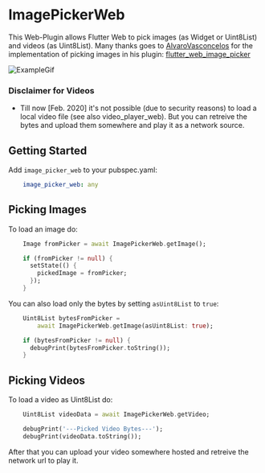 # ImagePickerWeb

This Web-Plugin allows Flutter Web to pick images (as Widget or Uint8List) and videos (as Uint8List). Many thanks goes to [AlvaroVasconcelos](https://github.com/AlvaroVasconcelos) for the implementation of picking images in his plugin: [flutter_web_image_picker](https://github.com/AlvaroVasconcelos/flutter_web_image_picker) 

![ExampleGif](https://github.com/Ahmadre/image_picker_web/blob/master/assets/exampleupload.gif)

### Disclaimer for Videos
* Till now [Feb. 2020] it's not possible (due to security reasons) to load a local video file (see also video_player_web). But you can retreive the bytes and upload them somewhere and play it as a network source.

## Getting Started

Add ```image_picker_web``` to your pubspec.yaml:

```yaml
    image_picker_web: any
```

## Picking Images

To load an image do:

```dart
    Image fromPicker = await ImagePickerWeb.getImage();

    if (fromPicker != null) {
      setState(() {
        pickedImage = fromPicker;
      });
    }
```

You can also load only the bytes by setting ```asUint8List``` to ```true```:

```dart
    Uint8List bytesFromPicker =
        await ImagePickerWeb.getImage(asUint8List: true);

    if (bytesFromPicker != null) {
      debugPrint(bytesFromPicker.toString());
    }
```

## Picking Videos

To load a video as Uint8List do:

```dart
    Uint8List videoData = await ImagePickerWeb.getVideo;

    debugPrint('---Picked Video Bytes---');
    debugPrint(videoData.toString());
```

After that you can upload your video somewhere hosted and retreive the network url to play it.